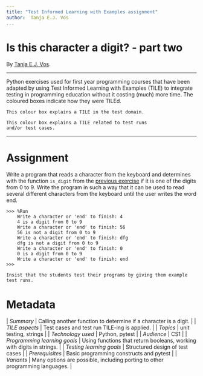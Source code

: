 ```yaml
---
title: "Test Informed Learning with Examples assignment"
author:  Tanja E.J. Vos
...
```


# Is this character a digit? - part two

By [Tanja E.J. Vos](https://www.tanjavos.com).

------------------------------------------------------------------------

Python exercises used for first year programming courses that
have been adapted by using Test Informed Learning with Examples (TILE)
to integrate testing in programming education without it costing (much)
more time. The coloured boxes indicate how they were TILEd.

```testdomaintile
This colour box explains a TILE in the test domain.
```

```testruntile
This colour box explains a TILE related to test runs 
and/or test cases.
```
------------------------------------------------------------------------

# Assignment

Write a program that reads a character from the keyboard and
determines with the function `is_digit` from the [previous exercise](assignment-51.md)
if it is one of the digits from 0 to 9. Write the program in such a
way that it can be used to read several different characters from
the keyboard until the user writes the word end.

```small
>>> %Run 
    Write a character or 'end' to finish: 4
    4 is a digit from 0 to 9
    Write a character or 'end' to finish: 56
    56 is not a digit from 0 to 9
    Write a character or 'end' to finish: dfg
    dfg is not a digit from 0 to 9
    Write a character or 'end' to finish: 0
    0 is a digit from 0 to 9
    Write a character or 'end' to finish: end
>>>    
```

```testruntile
Insist that the students test their programs by giving them example
test runs.
```


# Metadata

| *Summary*                     | Calling another function to determine if a character is a digit. |
| *TILE aspects*                | Test cases and test run TILE-ing is applied. |
| *Topics*                      | unit testing, strings |
| *Technology used*             | Python, pytest |
| *Audience*                    | CS1 |
| *Programming learning goals*  | Using functions that return booleans, working with digits in strings. |
| *Testing learning goals*      | Structured design of test cases |
| *Prerequisites*               | Basic programming constructs and pytest |
| *Variants*                    | Many options are possible, including porting to other programming languages. |    